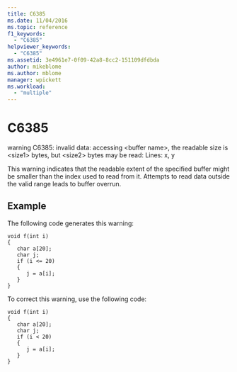 ```yaml
---
title: C6385
ms.date: 11/04/2016
ms.topic: reference
f1_keywords:
  - "C6385"
helpviewer_keywords:
  - "C6385"
ms.assetid: 3e4961e7-0f09-42a8-8cc2-151109dfdbda
author: mikeblome
ms.author: mblome
manager: wpickett
ms.workload:
  - "multiple"
---
```

# C6385
warning C6385: invalid data: accessing \<buffer name>, the readable size is \<size1> bytes, but \<size2> bytes may be read: Lines: x, y

 This warning indicates that the readable extent of the specified buffer might be smaller than the index used to read from it. Attempts to read data outside the valid range leads to buffer overrun.

## Example
 The following code generates this warning:

```
void f(int i)
{
   char a[20];
   char j;
   if (i <= 20)
   {
      j = a[i];
   }
}
```

 To correct this warning, use the following code:

```
void f(int i)
{
   char a[20];
   char j;
   if (i < 20)
   {
      j = a[i];
   }
}
```